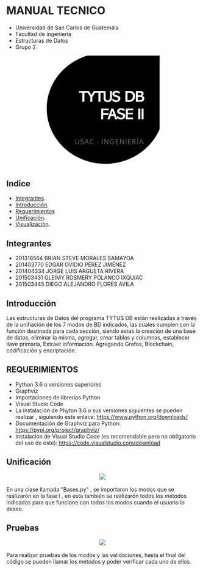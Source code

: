 #      MANUAL TECNICO

* Universidad de San Carlos de Guatemala
* Facultad de ingeniería 
* Estructuras de Datos 
* Grupo 2 

<p align="center">
  <img src="Imagenes/encabezado.png" width="300">
</p>

## Indice 
- [Integrantes](#integrantes).
- [Introducción](#introducción).
- [Requerimientos](#requerimientos)
- [Unificación](#unificación).
- [Visualización](#visualización).

## Integrantes 

* 201318564 BRIAN STEVE MORALES SAMAYOA 
* 201403770 EDGAR OVIDIO PÉREZ JIMÉNEZ 
* 201404334 JORGE LUIS ARGUETA RIVERA 
* 201503431 GLEIMY ROSMERY POLANCO IXQUIAC 
* 201503445 DIEGO ALEJANDRO FLORES AVILA

## Introducción 

Las estructuras de Datos del programa TYTUS DB están realizadas a través de la unifiación de los 7 modos de BD indicados, las cuales cumplen con la función destinada para cada sección, 
siendo estas la creación de una base de datos, eliminar la misma, agregar, crear tablas y columnas, establecer llave primaria, Extraer información.
Agregando Grafos, Blockchain, codificación y encriptación. 

## REQUERIMIENTOS 


*	Python 3.6 o versiones superiores  
*	Graphviz 
*	Importaciones de librerías Python 
*	Visual Studio Code 
* La instalación de Phyton 3.6 o sus versiones siguientes se pueden realizar , siguiendo este enlace: https://www.python.org/downloads/ 
* Documentación de Graphviz para Python: https://pypi.org/project/graphviz/
* Instalación de Visual Studio Code (es recomendable pero no obligatorio del uso de este): https://code.visualstudio.com/download  


## Unificación 

<p align="center">
  <img src="imag/basespy.png" width="300">
</p>

En una clase llamada "Bases.py" , se importaron los modos que se realizarón en la fase I , en esta también se realizarón todos los metodos indicados para que funcione 
con todos los modos cuando el usuario lo desee. 

## Pruebas
<p align="center">
  <img src="imag/pruebaspy.png" width="300">
</p>

Para realizar pruebas de los modos y las validaciones, hasta el final del código se pueden llamar los métodos y poder verificar cada uno de ellos. 
